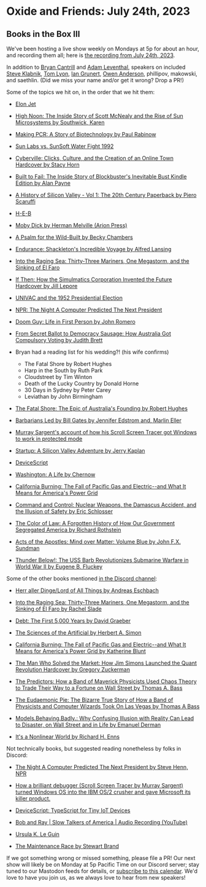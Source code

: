 # Oxide and Friends: July 24th, 2023

## Books in the Box III

We've been hosting a live show weekly on Mondays at 5p for about an hour,
and recording them all; here is
[the recording from July 24th, 2023](https://youtu.be/JXWz5Ga2GJc).

In addition to
[Bryan Cantrill](https://mastodon.social/@bcantrill) and
[Adam Leventhal](https://mastodon.social/@ahl),
speakers on included
[Steve Klabnik](https://twitter.com/steveklabnik),
[Tom Lyon](https://mastodon.social/@aka_pugs),
[Ian Grunert](https://hachyderm.io/@iangrunert),
[Owen Anderson](https://mastodon.online/@resistor),
phillipov,
makowski,
and saethlin.
(Did we miss your name and/or get it wrong? Drop a PR!)

Some of the topics we hit on, in the order that we hit them:

- [Elon Jet](https://mastodon.social/@elonjet)
- [High Noon: The Inside Story of Scott McNealy and the Rise of Sun Microsystems by Southwick, Karen](https://www.goodreads.com/book/show/134605090-high-noon)
- [Making PCR: A Story of Biotechnology by Paul Rabinow](https://press.uchicago.edu/ucp/books/book/chicago/M/bo3614928.html)
- [Sun Labs vs. SunSoft Water Fight 1992](https://www.youtube.com/watch?v=_Q851fnC4io)
- [Cyberville: Clicks, Culture, and the Creation of an Online Town Hardcover by Stacy Horn](https://www.amazon.com/Cyberville-Clicks-Culture-Creation-Online/dp/044651909X)
- [Built to Fail: The Inside Story of Blockbuster's Inevitable Bust Kindle Edition by Alan Payne](https://www.amazon.com/Built-Fail-Inside-Blockbusters-Inevitable-ebook/dp/B08WT9W6DL)
- [A History of Silicon Valley - Vol 1: The 20th Century Paperback by Piero Scaruffi](https://www.amazon.com/History-Silicon-Valley-20th-Century/dp/1686595050/)
- [H-E-B](https://en.wikipedia.org/wiki/H-E-B)
- [Moby Dick by Herman Melville (Arion Press)](https://www.amazon.com/Moby-Dick-Whale-Herman-Melville/dp/0520043545)
- [A Psalm for the Wild-Built by Becky Chambers](https://www.amazon.com/gp/product/B08H831J18)
- [Endurance: Shackleton's Incredible Voyage by Alfred Lansing](https://www.amazon.com/Endurance-Shackletons-Incredible-Alfred-Lansing/dp/0465062881)
- [Into the Raging Sea: Thirty-Three Mariners, One Megastorm, and the Sinking of El Faro](https://www.amazon.com/Into-Raging-Sea-Thirty-Three-Megastorm/dp/0062699709)
- [If Then: How the Simulmatics Corporation Invented the Future Hardcover by Jill Lepore](https://www.amazon.com/If-Then-Simulmatics-Corporation-Invented/dp/1631496107)
- [UNIVAC and the 1952 Presidential Election](https://ethw.org/UNIVAC_and_the_1952_Presidential_Election)
- [NPR: The Night A Computer Predicted The Next President](https://www.npr.org/sections/alltechconsidered/2012/10/31/163951263/the-night-a-computer-predicted-the-next-president)
- [Doom Guy: Life in First Person by John Romero](https://www.amazon.com/Doom-Guy-Life-First-Person/dp/141975811X/)
- [From Secret Ballot to Democracy Sausage: How Australia Got Compulsory Voting by Judith Brett](https://www.amazon.com/Secret-Ballot-Democracy-Sausage-Compulsory/dp/1925603849/)
- Bryan had a reading list for his wedding?! (his wife confirms)
  - The Fatal Shore by Robert Hughes
  - Harp in the South by Ruth Park
  - Cloudstreet by Tim Winton
  - Death of the Lucky Country by Donald Horne
  - 30 Days in Sydney by Peter Carey
  - Leviathan by John Birmingham

- [The Fatal Shore: The Epic of Australia's Founding by Robert Hughes](https://www.amazon.com/Fatal-Shore-Epic-Australias-Founding/dp/0394753666)
- [Barbarians Led by Bill Gates by Jennifer Edstrom and, Marlin Eller](https://www.amazon.com/Barbarians-Bill-Gates-Jennifer-Edstrom/dp/0805057544)
- [Murray Sargent's account of how his Scroll Screen Tracer got Windows to work in protected mode](https://learn.microsoft.com/en-gb/archive/blogs/murrays/saving-windows-from-the-os2-bulldozer)
- [Startup: A Silicon Valley Adventure by Jerry Kaplan](https://www.amazon.com/Startup-Silicon-Adventure-Jerry-Kaplan/dp/0140257314)
- [DeviceScript](https://microsoft.github.io/devicescript/)
- [Washington: A Life by Chernow](https://www.amazon.com/Washington-Life-Ron-Chernow/dp/0143119966)
- [California Burning: The Fall of Pacific Gas and Electric--and What It Means for America's Power Grid](https://www.amazon.com/California-Burning-Pacific-Electric-Americas/dp/059333065X)
- [Command and Control: Nuclear Weapons, the Damascus Accident, and the Illusion of Safety by Eric Schlosser](https://www.amazon.com/Command-Control-Damascus-Accident-Illusion/dp/0143125788)
- [The Color of Law: A Forgotten History of How Our Government Segregated America by Richard Rothstein](https://www.amazon.com/Color-Law-Forgotten-Government-Segregated/dp/1631494538)
- [Acts of the Apostles: Mind over Matter: Volume Blue by John F.X. Sundman](https://www.amazon.com/Acts-Apostles-Mind-over-Matter-ebook/dp/B003NX7MGQ/)
- [Thunder Below!: The USS Barb Revolutionizes Submarine Warfare in World War II by Eugene B. Fluckey](https://www.amazon.com/Thunder-Below-Revolutionizes-Submarine-Warfare/dp/0252019253)

Some of the other books mentioned [in the Discord channel](https://discord.com/channels/1042492311080288306/1133177690745208902):

- [Herr aller Dinge/Lord of All Things by Andreas Eschbach](https://de.wikipedia.org/wiki/Herr_aller_Dinge)

- [Into the Raging Sea: Thirty-Three Mariners, One Megastorm, and the Sinking of El Faro by Rachel Slade](https://www.amazon.com/Into-Raging-Sea-Thirty-Three-Megastorm/dp/0062699709)
- [Debt: The First 5,000 Years by David Graeber](https://en.wikipedia.org/wiki/Debt%3A_The_First_5000_Years)
- [The Sciences of the Artificial by Herbert A. Simon](https://en.wikipedia.org/wiki/The_Sciences_of_the_Artificial)
- [California Burning: The Fall of Pacific Gas and Electric--and What It Means for America's Power Grid by Katherine Blunt](https://www.amazon.com/California-Burning-Pacific-Electric-Americas/dp/059333065X/)
- [The Man Who Solved the Market: How Jim Simons Launched the Quant Revolution Hardcover by Gregory Zuckerman](https://www.amazon.com/Man-Who-Solved-Market-Revolution/dp/073521798X/)
- [The Predictors: How a Band of Maverick Physicists Used Chaos Theory to Trade Their Way to a Fortune on Wall Street by Thomas A. Bass](https://www.amazon.com/Predictors-Maverick-Physicists-Theory-Fortune/dp/0805057579/)
- [The Eudaemonic Pie: The Bizarre True Story of How a Band of Physicists and Computer Wizards Took On Las Vegas by Thomas A Bass](https://www.amazon.com/Eudaemonic-Pie-Bizarre-Physicists-Computer/dp/1504040694/)
- [Models.Behaving.Badly.: Why Confusing Illusion with Reality Can Lead to Disaster, on Wall Street and in Life by Emanuel Derman](https://www.amazon.com/Models-Behaving-Badly-Confusing-Illusion-Reality-Disaster/dp/1439164991)
- [It's a Nonlinear World by Richard H. Enns](https://link.springer.com/book/10.1007/978-0-387-75340-9)

Not technically books, but suggested reading nonetheless by folks in Discord:

- [The Night A Computer Predicted The Next President by Steve Henn, NPR](https://www.npr.org/sections/alltechconsidered/2012/10/31/163951263/the-night-a-computer-predicted-the-next-president)

- [How a brilliant debugger (Scroll Screen Tracer by Murray Sargent) turned Windows OS into the IBM OS/2 crusher and gave Microsoft its killer product.](https://www.mathscitech.org/gplus/20180803%20-%20How%20a%20brilliant%20debugger%20%28Scroll%20Screen.html)
<!-- The above URL is a wonky one because it has a paren in the URL. I've substituted %28, but it was originally sent with a `(` -->
- [DeviceScript: TypeScript for Tiny IoT Devices](https://microsoft.github.io/devicescript/)

- [Bob and Ray | Slow Talkers of America | Audio Recording (YouTube)](https://www.youtube.com/watch?v=ysHUfjSMGWQ)
- [Ursula K. Le Guin](https://en.wikipedia.org/wiki/Ursula_K._Le_Guin)
- [The Maintenance Race by Stewart Brand](https://worksinprogress.co/issue/the-maintenance-race)

If we got something wrong or missed something, please file a PR!
Our next show will likely be on Monday at 5p Pacific Time on our Discord
server; stay tuned to our Mastodon feeds for details, or [subscribe to this
calendar](https://sesh.fyi/api/calendar/v2/iMdFbuFRupMwuTiwvXswNU.ics).  We'd
love to have you join us, as we always love to hear from new speakers!

